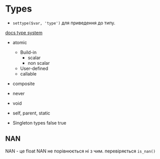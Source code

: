 # Types

- `settype($var, 'type')` для приведення до типу.

[docs type system](https://www.php.net/manual/en/language.types.type-system.php)

- atomic
  - Build-in
    - scalar
    - non scalar
  - User-defined
  - callable
- composite

- never
- void
- self, parent, static

- Singleton types
    false
    true

## NAN

NAN - це float
NAN не порівнюється ні з чим.
перевіряється `is_nan()`

